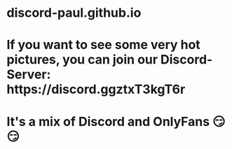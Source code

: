 # discord-paul.github.io
<h1>If you want to see some very hot pictures, you can join our Discord-Server: https://discord.ggztxT3kgT6r<h1>
It's a mix of Discord and OnlyFans 😏😏
